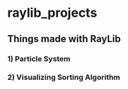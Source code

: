 # raylib_projects

## Things made with RayLib

### 1) Particle System
### 2) Visualizing Sorting Algorithm
